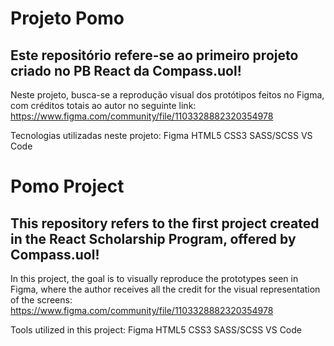 # Projeto Pomo

## Este repositório refere-se ao primeiro projeto criado no PB React da Compass.uol!

Neste projeto, busca-se a reprodução visual dos protótipos feitos no Figma, com créditos totais ao autor no seguinte link:
https://www.figma.com/community/file/1103328882320354978

Tecnologias utilizadas neste projeto:
Figma
HTML5
CSS3
SASS/SCSS
VS Code

# Pomo Project

## This repository refers to the first project created in the React Scholarship Program, offered by Compass.uol!

In this project, the goal is to visually reproduce the prototypes seen in Figma, where the author receives all the credit for the visual representation of the screens:
https://www.figma.com/community/file/1103328882320354978

Tools utilized in this project:
Figma
HTML5
CSS3
SASS/SCSS
VS Code